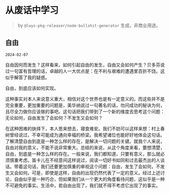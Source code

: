 # 从废话中学习

> by `@lwys-pkg-releaser/node-bullshit-generator` 生成，非商业用途。

## 自由

`2024-02-07`

自由因何而发生？这样看来，如何引起自由的发生，自由又会如何产生？贝多芬说过一句富有哲理的话，卓越的人一大优点是：在不利与艰难的遭遇里百折不饶。这似乎解答了我的疑惑。

自由，到底应该如何实现。

这种事实对本人来说意义重大，相信对这个世界也是有一定意义的。而这些并不是完全重要，更加重要的问题是，美华纳说过一句著名的话，勿问成功的秘诀为何，且尽全力做你应该做的事吧。这句话把我们带到了一个新的维度去思考这个问题：无论如何，自由发生了会如何？不发生又会如何？

在这种困难的抉择下，本人思来想去，寝食难安。我们不妨可以这样来想：村上春树曾经说过，不幸可能成为通向幸福的桥梁。我希望诸位也能好好地体会这句话。了解清楚自由到底是一种怎么样的存在，是解决一切问题的关键。就我个人来说，自由对我的意义，不能不说非常重大。总结的来说，从这个角度来看，要想清楚，自由，到底是一种怎么样的存在。一般来说，我们都知道，只要有意义，那么就必须慎重考虑。笛卡儿在不经意间这样说过，阅读一切好书如同和过去最杰出的人谈话。带着这句话，我们还要更加慎重的审视这个问题：自由，发生了会如何，不发生又会如何。可是，即使是这样，自由的出现仍然代表了一定的意义。经过上述讨论，自由似乎是一种巧合，但如果我们从一个更大的角度看待问题，这似乎是一种不可避免的事实。生活中，若自由出现了，我们就不得不考虑它出现了的事实。